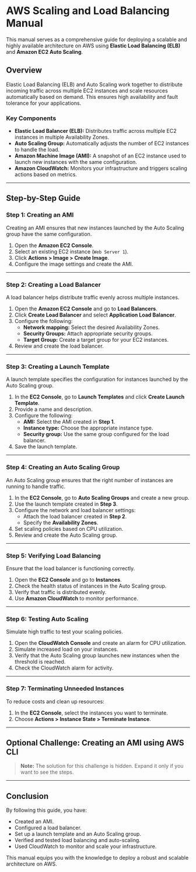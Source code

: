 # AWS Scaling and Load Balancing Manual

This manual serves as a comprehensive guide for deploying a scalable and highly available architecture on AWS using **Elastic Load Balancing (ELB)** and **Amazon EC2 Auto Scaling**.

## Overview  
Elastic Load Balancing (ELB) and Auto Scaling work together to distribute incoming traffic across multiple EC2 instances and scale resources automatically based on demand. This ensures high availability and fault tolerance for your applications.

### Key Components  
- **Elastic Load Balancer (ELB):** Distributes traffic across multiple EC2 instances in multiple Availability Zones.
- **Auto Scaling Group:** Automatically adjusts the number of EC2 instances to handle the load.
- **Amazon Machine Image (AMI):** A snapshot of an EC2 instance used to launch new instances with the same configuration.
- **Amazon CloudWatch:** Monitors your infrastructure and triggers scaling actions based on metrics.

---

## Step-by-Step Guide

### Step 1: Creating an AMI
Creating an AMI ensures that new instances launched by the Auto Scaling group have the same configuration.

1. Open the **Amazon EC2 Console**.
2. Select an existing EC2 instance (`Web Server 1`).
3. Click **Actions > Image > Create Image**.
4. Configure the image settings and create the AMI.

---

### Step 2: Creating a Load Balancer
A load balancer helps distribute traffic evenly across multiple instances.

1. Open the **Amazon EC2 Console** and go to **Load Balancers**.
2. Click **Create Load Balancer** and select **Application Load Balancer**.
3. Configure the following:
   - **Network mapping:** Select the desired Availability Zones.
   - **Security Groups:** Attach appropriate security groups.
   - **Target Group:** Create a target group for your EC2 instances.
4. Review and create the load balancer.

---

### Step 3: Creating a Launch Template
A launch template specifies the configuration for instances launched by the Auto Scaling group.

1. In the **EC2 Console**, go to **Launch Templates** and click **Create Launch Template**.
2. Provide a name and description.
3. Configure the following:
   - **AMI:** Select the AMI created in **Step 1**.
   - **Instance type:** Choose the appropriate instance type.
   - **Security group:** Use the same group configured for the load balancer.
4. Save the launch template.

---

### Step 4: Creating an Auto Scaling Group
An Auto Scaling group ensures that the right number of instances are running to handle traffic.

1. In the **EC2 Console**, go to **Auto Scaling Groups** and create a new group.
2. Use the launch template created in **Step 3**.
3. Configure the network and load balancer settings:
   - Attach the load balancer created in **Step 2**.
   - Specify the **Availability Zones**.
4. Set scaling policies based on CPU utilization.
5. Review and create the Auto Scaling group.

---

### Step 5: Verifying Load Balancing
Ensure that the load balancer is functioning correctly.

1. Open the **EC2 Console** and go to **Instances**.
2. Check the health status of instances in the Auto Scaling group.
3. Verify that traffic is distributed evenly.
4. Use **Amazon CloudWatch** to monitor performance.

---

### Step 6: Testing Auto Scaling
Simulate high traffic to test your scaling policies.

1. Open the **CloudWatch Console** and create an alarm for CPU utilization.
2. Simulate increased load on your instances.
3. Verify that the Auto Scaling group launches new instances when the threshold is reached.
4. Check the CloudWatch alarm for activity.

---

### Step 7: Terminating Unneeded Instances
To reduce costs and clean up resources:

1. In the **EC2 Console**, select the instances you want to terminate.
2. Choose **Actions > Instance State > Terminate Instance**.

---

## Optional Challenge: Creating an AMI using AWS CLI
> **Note:** The solution for this challenge is hidden. Expand it only if you want to see the steps.

---

## Conclusion
By following this guide, you have:
- Created an AMI.
- Configured a load balancer.
- Set up a launch template and an Auto Scaling group.
- Verified and tested load balancing and auto-scaling.
- Used CloudWatch to monitor and scale your infrastructure.

This manual equips you with the knowledge to deploy a robust and scalable architecture on AWS.

